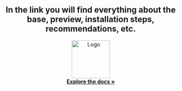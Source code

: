 <h2 align="center">In the link you will find everything about the base, preview, installation steps, recommendations, etc.</h2>

 <div align="center">
  <a href="https://ikers-support-docs.gitbook.io/i-support/">
    <img src="https://media.discordapp.net/attachments/1043102522090463232/1043179800560410685/logo.png?width=583&height=670" alt="Logo" width="100" height="100">
  </a>
  
  <br />
    <a href="https://ikers-support-docs.gitbook.io/i-support/"><strong>Explore the docs »</strong></a>
  <br />

